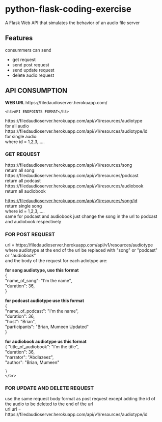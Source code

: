 # python-flask-coding-exercise
A Flask Web API that simulates the behavior of an audio file server
## Features
consummers can send
- get request
- send post request
- send update request
- delete audio request

## API CONSUMPTION

<P><b>WEB URL </b>
    https://filedaudioserver.herokuapp.com/</P>

    <h3>API ENDPOINTS FORMAT</h3>
<p> https://filedaudioserver.herokuapp.com/api/v1/resources/audiotype
	<br>
    for all audio<br>
https://filedaudioserver.herokuapp.com/api/v1/resources/audiotype/id
	<br>
    for single audio<br>
	where id = 1,2,3,.....</p>

<h3>GET REQUEST</h3>
<p> https://filedaudioserver.herokuapp.com/api/v1/resources/song<br>
	return all song<br>
https://filedaudioserver.herokuapp.com/api/v1/resources/podcast<br>
	return all podcast<br>
https://filedaudioserver.herokuapp.com/api/v1/resources/audiobook<br>
	return all audiobook<br>

https://filedaudioserver.herokuapp.com/api/v1/resources/song/id<br>
	return single song<br>
	where id = 1,2,3,.....<br>
	same for podcast and audiobook just change the song in the url to podcast and audiobook respectively
</p>

<h3>FOR POST REQUEST</h3>
<p>
url = https://filedaudioserver.herokuapp.com/api/v1/resources/audiotype<br>
where audiotype at the end of the url be replaced with "song" or "podcast" or "audiobook"<br>
and the body of the request for each adiotype are:<br>

<b>for song audiotype, use this format</b><br>
	{
	</br>
        "name_of_song": "I'm the name",<br>
        "duration": 36,      <br>
    }
    </br>

<b> for podcast audiotype use this format</b><br>
	{
	</br>
        "name_of_podcast": "I'm the name",<br>
	"duration": 36,<br>
        "host": "Brian",<br>
        "participants": "Brian, Mumeen Updated"<br>
    }
    </br>

<b>for audiobook audiotype us this format</b><br>
	{
        "title_of_audiobook": "I'm the title",<br>
        "duration": 36,<br>
        "narrator": "Abdlazeez",<br>
        "author": "Brian, Mumeen"<br>
           
    }
    </br>
</p>

<h3>FOR UPDATE AND DELETE REQUEST</h3>
<p>
use the same request body format as post request except adding the id of the audio to be deleted to the end of the url
</br>
url url = https://filedaudioserver.herokuapp.com/api/v1/resources/audiotype/id
</p>
